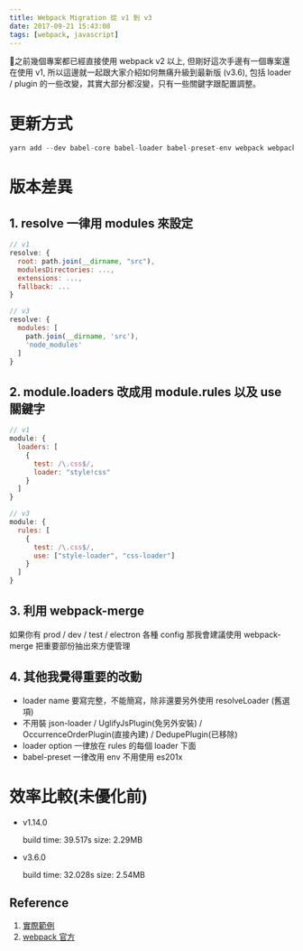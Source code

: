 ```yaml
---
title: Webpack Migration 從 v1 到 v3 
date: 2017-09-21 15:43:08
tags: [webpack, javascript]
---
```


之前幾個專案都已經直接使用 webpack v2 以上, 但剛好這次手邊有一個專案還在使用 v1, 所以這邊就一起跟大家介紹如何無痛升級到最新版 (v3.6), 包括 loader / plugin 的一些改變，其實大部分都沒變，只有一些關鍵字跟配置調整。

# 更新方式

```javascript
yarn add --dev babel-core babel-loader babel-preset-env webpack webpack-dev-server
```

# 版本差異

## 1. resolve 一律用 modules 來設定

```javascript
// v1
resolve: {
  root: path.join(__dirname, "src"),
  modulesDirectories: ...,
  extensions: ...,
  fallback: ...
}

// v3
resolve: {
  modules: [
    path.join(__dirname, 'src'),
    'node_modules'
  ]
}
```

## 2. module.loaders 改成用 module.rules 以及 use 關鍵字

```javascript
// v1
module: {
  loaders: [
    {
      test: /\.css$/,
      loader: "style!css"
    }
  ]
}

// v3
module: {
  rules: [
    {
      test: /\.css$/,
      use: ["style-loader", "css-loader"]
    }
  ]
}
```

## 3. 利用 webpack-merge

如果你有 prod / dev / test / electron 各種 config
那我會建議使用 webpack-merge 把重要部份抽出來方便管理

## 4. 其他我覺得重要的改動

- loader name 要寫完整，不能簡寫，除非還要另外使用 resolveLoader (舊選項)
- 不用裝 json-loader / UglifyJsPlugin(免另外安裝) / OccurrenceOrderPlugin(直接內建) / DedupePlugin(已移除)
- loader option 一律放在 rules 的每個 loader 下面
- babel-preset 一律改用 env 不用使用 es201x

# 效率比較(未優化前)

- v1.14.0

  build time: 39.517s
  size: 2.29MB

- v3.6.0

  build time: 32.028s
  size: 2.54MB

## Reference

1. [實際範例](https://gist.github.com/jackypan1989/a832db223a8d4a24d2edd9b6cde83da3)
1. [webpack 官方](https://webpack.js.org/)

